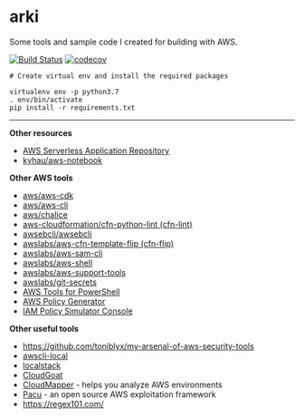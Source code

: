 # arki

Some tools and sample code I created for building with AWS.

[![Build Status](https://travis-ci.org/kyhau/arki.svg?branch=master)](https://travis-ci.org/kyhau/arki)
[![codecov](https://codecov.io/gh/kyhau/arki/branch/master/graph/badge.svg)](https://codecov.io/gh/kyhau/arki)

```
# Create virtual env and install the required packages

virtualenv env -p python3.7
. env/bin/activate
pip install -r requirements.txt
```

---
**Other resources**
- [AWS Serverless Application Repository](https://aws.amazon.com/serverless/serverlessrepo/)
- [kyhau/aws-notebook](https://github.com/kyhau/aws-notebook)

**Other AWS tools**
- [aws/aws-cdk](https://github.com/aws/aws-cdk)
- [aws/aws-cli](https://github.com/aws/aws-cli)
- [aws/chalice](https://github.com/aws/chalice)
- [aws-cloudformation/cfn-python-lint (cfn-lint)](https://github.com/aws-cloudformation/cfn-python-lint)
- [awsebcli/awsebcli](https://github.com/awsebcli/awsebcli)
- [awslabs/aws-cfn-template-flip (cfn-flip)](https://github.com/awslabs/aws-cfn-template-flip)
- [awslabs/aws-sam-cli](https://github.com/awslabs/aws-sam-cli)
- [awslabs/aws-shell](https://github.com/awslabs/aws-shell)
- [awslabs/aws-support-tools](https://github.com/awslabs/aws-support-tools) 
- [awslabs/git-secrets](https://github.com/awslabs/git-secrets)
- [AWS Tools for PowerShell](https://aws.amazon.com/powershell/)
- [AWS Policy Generator](https://awspolicygen.s3.amazonaws.com/policygen.html)
- [IAM Policy Simulator Console](https://policysim.aws.amazon.com/)

**Other useful tools**
- https://github.com/toniblyx/my-arsenal-of-aws-security-tools
- [awscli-local](https://github.com/localstack/awscli-local)
- [localstack](https://github.com/localstack/localstack)
- [CloudGoat](https://github.com/RhinoSecurityLabs/cloudgoat)
- [CloudMapper](https://github.com/duo-labs/cloudmapper) - helps you analyze AWS environments 
- [Pacu](https://github.com/RhinoSecurityLabs/pacu) - an open source AWS exploitation framework
- https://regex101.com/
